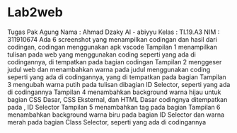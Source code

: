 # Lab2web
Tugas Pak Agung
Nama : Ahmad Dzaky Al - abiyyu
Kelas : TI.19.A3
NIM : 311910674
Ada 6 screenshot yang menampilkan codingan dan hasil dari codingan, codingan menggunakan apk vscode
Tampilan 1 menampilkan tulisan pada web yang menggunakan coding seperti yang ada di codingannya, di tempatkan pada bagian <body> codingan
Tampilan 2 menggeser judul web dan menambahkan warna pada judul menggunakan coding seperti yang ada di codingannya, yang di tempatkan pada bagian <head>
Tampilan 3 mengubah warna putih pada tulisan dibagian <body> ID Selector, seperti yang ada di codingannya
Tampilan 4 menambahkan background warna hijau untuk bagian CSS Dasar, CSS Eksternal, dan HTML Dasar codingnya ditempatkan pada <head>, <body> ID Selector
Tampilan 5 menambahkan tag <link> pada bagian <head>
Tampilan 6 menambahkan background warna biru pada bagian <body> ID Selector dan warna merah pada bagian Class Selector, seperti yang ada di codingannya

